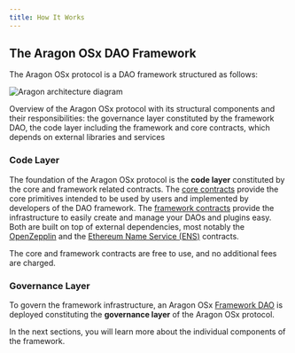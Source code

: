 ```yaml
---
title: How It Works
---
```


## The Aragon OSx DAO Framework

The Aragon OSx protocol is a DAO framework structured as follows:

<div class="center-column">
  <img src="https://res.cloudinary.com/duvrxe0m9/image/upload/v1687512002/aragon-os-framework-overview.drawio_dj7e4p.svg" alt="Aragon architecture diagram" />
  <p class="caption">
    Overview of the Aragon OSx protocol with its structural components and their responsibilities: the governance layer constituted by the framework DAO, the code layer including the framework and core contracts, which depends on external libraries and services
  </p>
</div>

### Code Layer

The foundation of the Aragon OSx protocol is the **code layer** constituted by the core and framework related contracts.
The [core contracts](./01-core/index.md) provide the core primitives intended to be used by users and implemented by developers of the DAO framework.
The [framework contracts](./02-framework/index.md) provide the infrastructure to easily create and manage your DAOs and plugins easy.
Both are built on top of external dependencies, most notably the [OpenZepplin](https://www.openzeppelin.com/contracts) and the [Ethereum Name Service (ENS)](https://docs.ens.domains/) contracts.

The core and framework contracts are free to use, and no additional fees are charged.

### Governance Layer

To govern the framework infrastructure, an Aragon OSx [Framework DAO](./03-framwork-dao.md) is deployed constituting the **governance layer** of the Aragon OSx protocol.

In the next sections, you will learn more about the individual components of the framework.
